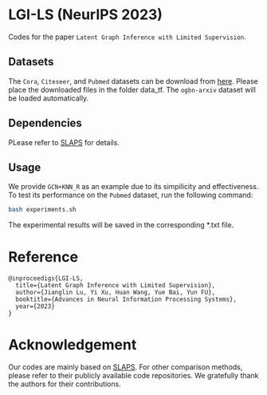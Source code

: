 # LGI-LS (NeurIPS 2023)
Codes for the paper `Latent Graph Inference with Limited Supervision`.

## Datasets

The `Cora`, `Citeseer`, and `Pubmed` datasets can be download from  [here](https://github.com/tkipf/gcn/tree/master/gcn/data). Please place the downloaded files in the folder data_tf. The `ogbn-arxiv` dataset will be loaded automatically.

## Dependencies

PLease refer to [SLAPS](https://github.com/BorealisAI/SLAPS-GNN/tree/main) for details.

## Usage

We provide `GCN+KNN_R` as an example due to its simpilicity and effectiveness. To test its performance on the `Pubmed` dataset, run the following command:

```bash
bash experiments.sh
```

The experimental results will be saved in the corresponding *.txt file.

# Reference

    @inproceedigs{LGI-LS,
      title={Latent Graph Inference with Limited Supervision},
      author={Jianglin Lu, Yi Xu, Huan Wang, Yue Bai, Yun FU},
      booktitle={Advances in Neural Information Processing Systems},
      year={2023}
    }

# Acknowledgement
Our codes are mainly based on [SLAPS](https://github.com/BorealisAI/SLAPS-GNN/tree/main). For other comparison methods, please refer to their publicly available code repositories. We gratefully thank the authors for their contributions. 
